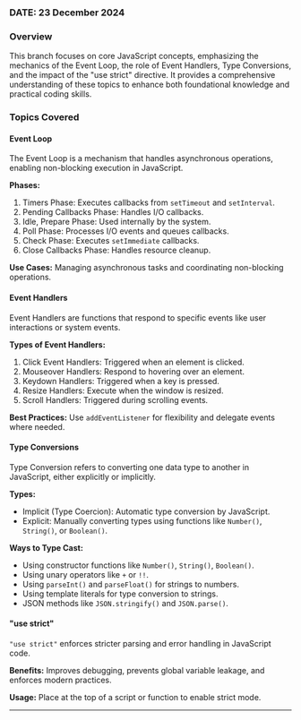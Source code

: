 ### DATE: 23 December 2024

### Overview
This branch focuses on core JavaScript concepts, emphasizing the mechanics of the Event Loop, the role of Event Handlers, Type Conversions, and the impact of the "use strict" directive. It provides a comprehensive understanding of these topics to enhance both foundational knowledge and practical coding skills.

### Topics Covered

#### Event Loop
The Event Loop is a mechanism that handles asynchronous operations, enabling non-blocking execution in JavaScript.

**Phases:**
1. Timers Phase: Executes callbacks from `setTimeout` and `setInterval`.
2. Pending Callbacks Phase: Handles I/O callbacks.
3. Idle, Prepare Phase: Used internally by the system.
4. Poll Phase: Processes I/O events and queues callbacks.
5. Check Phase: Executes `setImmediate` callbacks.
6. Close Callbacks Phase: Handles resource cleanup.

**Use Cases:** Managing asynchronous tasks and coordinating non-blocking operations.

#### Event Handlers
Event Handlers are functions that respond to specific events like user interactions or system events.

**Types of Event Handlers:**
1. Click Event Handlers: Triggered when an element is clicked.
2. Mouseover Handlers: Respond to hovering over an element.
3. Keydown Handlers: Triggered when a key is pressed.
4. Resize Handlers: Execute when the window is resized.
5. Scroll Handlers: Triggered during scrolling events.

**Best Practices:** Use `addEventListener` for flexibility and delegate events where needed.

#### Type Conversions
Type Conversion refers to converting one data type to another in JavaScript, either explicitly or implicitly.

**Types:**
- Implicit (Type Coercion): Automatic type conversion by JavaScript.
- Explicit: Manually converting types using functions like `Number()`, `String()`, or `Boolean()`.

**Ways to Type Cast:**
- Using constructor functions like `Number()`, `String()`, `Boolean()`.
- Using unary operators like `+` or `!!`.
- Using `parseInt()` and `parseFloat()` for strings to numbers.
- Using template literals for type conversion to strings.
- JSON methods like `JSON.stringify()` and `JSON.parse()`.

#### "use strict"
`"use strict"` enforces stricter parsing and error handling in JavaScript code.

**Benefits:** Improves debugging, prevents global variable leakage, and enforces modern practices.

**Usage:** Place at the top of a script or function to enable strict mode.

---

